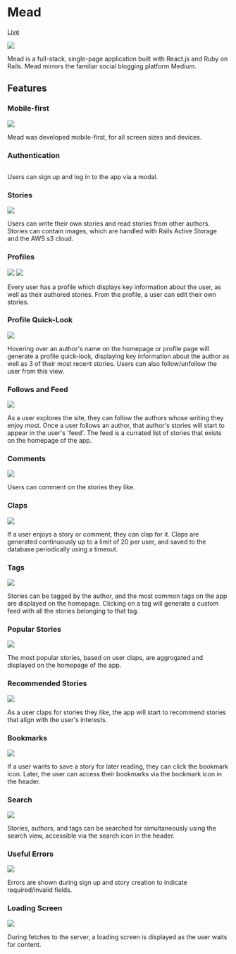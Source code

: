 # Mead

[Live](https://mead-aa.herokuapp.com/)

![](https://i.imgur.com/ZcuL4yX.png)

Mead is a full-stack, single-page application built with React.js and Ruby on Rails.  Mead mirrors the familiar social blogging platform Medium.

## Features

### Mobile-first

![](https://imgur.com/AYeGtgb)

Mead was developed mobile-first, for all screen sizes and devices.

### Authentication

![]()

Users can sign up and log in to the app via a modal.

### Stories

![](https://imgur.com/duxWlzr)

Users can write their own stories and read stories from other authors.  Stories can contain images, which are handled with Rails Active Storage and the AWS s3 cloud.

### Profiles

![](https://imgur.com/G6lduyx)
![](https://imgur.com/GejYJCW)

Every user has a profile which displays key information about the user, as well as their authored stories.  From the profile, a user can edit their own stories.

### Profile Quick-Look

![](https://imgur.com/7nX7Usr)

Hovering over an author's name on the homepage or profile page will generate a profile quick-look, displaying key information about the author as well as 3 of their most recent stories.  Users can also follow/unfollow the user from this view.

### Follows and Feed

![](https://imgur.com/WfjEG1f)

As a user explores the site, they can follow the authors whose writing they enjoy most.  Once a user follows an author, that author's stories will start to appear in the user's 'feed'.  The feed is a currated list of stories that exists on the homepage of the app.

### Comments

![](https://imgur.com/oAzMnz1)

Users can comment on the stories they like.

### Claps

![](https://imgur.com/sGB4RIc)

If a user enjoys a story or comment, they can clap for it.  Claps are generated continuously up to a limit of 20 per user, and saved to the database periodically using a timeout.

### Tags

![](https://imgur.com/3SncGvJ)

Stories can be tagged by the author, and the most common tags on the app are displayed on the homepage.  Clicking on a tag will generate a custom feed with all the stories belonging to that tag.

### Popular Stories

![](https://imgur.com/Y1uMOdH)

The most popular stories, based on user claps, are aggrogated and displayed on the homepage of the app.

### Recommended Stories

![](https://imgur.com/fBlpnCg)

As a user claps for stories they like, the app will start to recommend stories that align with the user's interests.

### Bookmarks

![](https://imgur.com/lvV8PD2)

If a user wants to save a story for later reading, they can click the bookmark icon.  Later, the user can access their bookmarks via the bookmark icon in the header.

### Search

![](https://imgur.com/BNopn2J)

Stories, authors, and tags can be searched for simultaneously using the search view, accessible via the search icon in the header.

### Useful Errors

![](https://imgur.com/GIIjwKf)

Errors are shown during sign up and story creation to indicate required/invalid fields.

### Loading Screen

![](https://imgur.com/iGfNBDU)

During fetches to the server, a loading screen is displayed as the user waits for content.